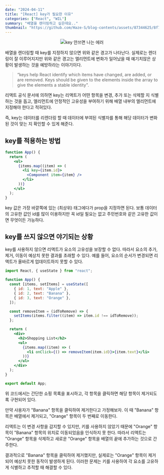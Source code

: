 ```yaml
---
date: "2024-04-11"
title: "[React] key가 필요한 이유"
categories: ["React", "WIL"]
summary: "배열을 렌더링하고 싶은데요.."
thumbnail: "https://github.com/Haze-S/blog-contents/assets/87344625/8f78a4d1-d48b-4e52-acfd-bc670fd8f8fd"
---
```


<p align=center>
  <img src="https://github.com/Haze-S/blog-contents/assets/87344625/8f78a4d1-d48b-4e52-acfd-bc670fd8f8fd" alt="key 안쓰면 나는 에러">
</p>

배열을 렌더링할 때 key를 지정하지 않으면 위와 같은 경고가 나타난다. 실제로는 렌더링이 잘 이루어지지만 위와 같은 경고는 엘리먼트에 변화가 일어났을 때 예기치않은 상황이 발생하는 것을 예방하라는 이야기이다.

> “keys help React identify which items have changed, are added, or are removed. Keys should be given to the elements inside the array to give the elements a stable identity".

리액트 공식 문서에 의하면 key는 리액트가 어떤 항목을 변경, 추가 또는 삭제할 지 식별하는 것을 돕고, 엘리먼트에 안정적인 고유성을 부여하기 위해 배열 내부의 엘리먼트에 지정해야 한다고 적혀있다.

즉, key는 데이터를 리렌더링 할 때 데이터에 부여된 식별자를 통해 해당 데이터가 변화된 것이 맞는 지 확인할 수 있게 해준다.

## key를 적용하는 방법

```jsx
function App() {
  return (
    <ul>
      {items.map((item) => (
        <li key={item.id}>
          <Component item={item} />
        </li>
      ))}
    </ul>
  );
}
```

key 값은 가장 바깥쪽에 있는 (최상위) 태그에다가 prop을 지정하면 된다. 보통 데이터의 고유한 값인 id를 많이 이용하지만 꼭 id일 필요는 없고 주민번호와 같은 고유한 값이면 무엇이든 가능하다.

## key를 쓰지 않으면 야기되는 상황

key를 사용하지 않으면 리액트가 요소의 고유성을 보장할 수 없다. 따라서 요소의 추가, 제거, 이동이 예상치 못한 결과를 초래할 수 있다. 예를 들어, 요소의 순서가 변경되면 리액트가 올바르게 업데이트하지 못할 수 있다.

```jsx
import React, { useState } from "react";

function App() {
  const [items, setItems] = useState([
    { id: 1, text: "Apple" },
    { id: 2, text: "Banana" },
    { id: 3, text: "Orange" },
  ]);

  const removeItem = (idToRemove) => {
    setItems(items.filter((item) => item.id !== idToRemove));
  };

  return (
    <div>
      <h2>Shopping List</h2>
      <ul>
        {items.map((item) => (
          <li onClick={() => removeItem(item.id)}>{item.text}</li>
        ))}
      </ul>
    </div>
  );
}

export default App;
```

위 코드에서는 간단한 쇼핑 목록을 표시하고, 각 항목을 클릭하면 해당 항목이 제거되도록 구현되어 있다.

만약 사용자가 "Banana" 항목을 클릭하여 제거한다고 가정해보자. 이 때 "Banana" 항목은 배열에서 제거되고, "Orange" 항목이 두 번째로 이동한다.

리액트는 이 변경 사항을 감지할 수 있지만, 키를 사용하지 않았기 때문에 "Orange" 항목이 "Banana" 항목의 위치로 이동되었음을 인식하지 못 한다. 따라서 리액트는 "Orange" 항목을 삭제하고 새로운 "Orange" 항목을 배열의 끝에 추가하는 것으로 간주한다.

결과적으로 "Banana" 항목을 클릭하여 제거했지만, 실제로는 "Orange" 항목이 제거되어 예상치 못한 동작이 발생하게 된다. 이러한 문제는 키를 사용하여 각 요소를 고유하게 식별하고 추적할 때 해결할 수 있다.
